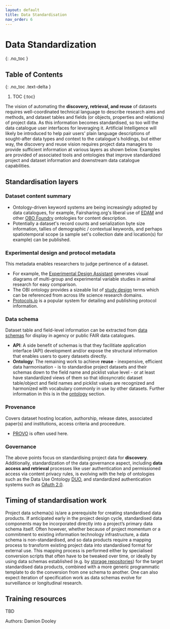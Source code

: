 ```yaml
---
layout: default
title: Data Standardisation
nav_order: 6
---
```


# Data Standardization
{: .no_toc }

## Table of Contents
{: .no_toc .text-delta }

1. TOC
{:toc}

The vision of automating the **discovery, retrieval, and reuse** of datasets requires well-coordinated technical language to describe research aims and methods, and dataset tables and fields (or objects, properties and relations) of project data.  As this information becomes standardised, so too will the data catalogue user interfaces for leveraging it.  Artificial Intelligence will likely be introduced to help pair users' plain language descriptions of sought-after data types and context to the catalogue's holdings, but either way, the discovery and reuse vision requires project data managers to provide sufficient information at various layers as shown below.  Examples are provided of associated tools and ontologies that improve standardized project and dataset information and downstream data catalogue capabilities.

## Standardisation layers

### **Dataset content summary**

 * Ontology-driven keyword systems are being increasingly adopted by data catalogues, for example, Fairsharing.org's liberal use of [EDAM](https://edamontology.org/page) and other [OBO Foundry](https://obofoundry.org/) ontologies for content description.
 * Potentially a dataset's record counts and serialization byte size information, tallies of demographic / contextual keywords, and perhaps spatiotemporal scope (a sample set's collection date and location(s) for example) can be published.

### **Experimental design and protocol metadata**

This metadata enables researchers to judge pertinence of a dataset.

 * For example, the [Experimental Design Assistant](https://nc3rs.org.uk/our-portfolio/experimental-design-assistant-eda) generates visual diagrams of multi-group and experimental variable studies in animal research for easy comparison.
 * The OBI ontology provides a sizeable list of [study design](http://purl.obolibrary.org/obo/OBI_0500000) terms which can be referenced from across life science research domains.
 * [Protocols.io](https://www.protocols.io/) is a popular system for detailing and publishing protocol information.

### **Data schema**

Dataset table and field-level information can be extracted from [data schemas](https://github.com/ClimateSmartAgCollab/Documentation-en/blob/main/docs/Data_Documentation/schemas.md) for display in agency or public FAIR data catalogues.

 * **API**: A side benefit of schemas is that they facilitiate application interface (API) development and/or expose the structural information that enables users to query datasets directly.
 * **Ontology**: The remaining work to achieve **reuse** - inexpensive, efficient data harmonisation - is to standardise project datasets and their schemas down to the field name and picklist value level - or at least have standardized views of them so that idiosyncratic dataset table/object and field names and picklist values are recognized and harmonized with vocabulary commonly in use by other datasets.  Further information in this is in the [ontology](https://github.com/ClimateSmartAgCollab/Documentation-en/blob/main/docs/Data_Standardization/ontology.md) section.

### **Provenance**
Covers dataset hosting location, authorship, release dates, associated paper(s) and institutions, access criteria and proceedure.

 * [PROVO](https://www.w3.org/TR/prov-overview/) is often used here.

### **Governance**
The above points focus on standardising project data for **discovery**.  Additionally, standardization of the data governance aspect, including **data access and retrieval** processes like user authentication and permissioned access via content privacy rules, is evolving with the help of ontologies such as the Data Use Ontology [DUO](https://github.com/EBISPOT/DUO), and standardized authentication systems such as [OAuth 2.0](https://oauth.net/2/).

## Timing of standardisation work

Project data schema(s) is/are a prerequisite for creating standardised data products. If anticipated early in the project design cycle, standardised data components may be incorporated directly into a project’s primary data schema itself. Often however, whether because of project momentum or a commitment to existing information technology infrastructure, a data schema is non-standardised, and so data products require a mapping process to transform existing project data into standardised format for external use. This mapping process is performed either by specialised conversion scripts that often have to be tweaked over time, or ideally by using data schemas established (e.g. by [storage repositories](https://github.com/ClimateSmartAgCollab/Documentation-en/blob/main/docs/storage/index.md)) for the target standardised data products, combined with a more generic programmatic template to do the conversion from one schema to another. One can also expect iteration of specification work as data schemas evolve for surveillance or longitudinal research.

## Training resources ###
TBD


Authors: Damion Dooley
